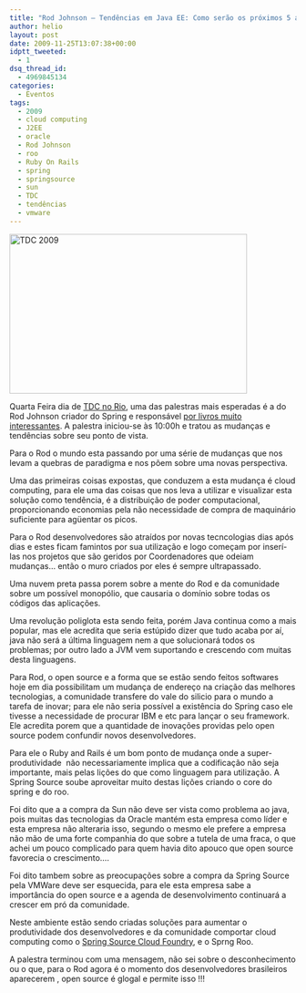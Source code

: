 ```yaml
---
title: "Rod Johnson – Tendências em Java EE: Como serão os próximos 5 anos"
author: helio
layout: post
date: 2009-11-25T13:07:38+00:00
idptt_tweeted:
  - 1
dsq_thread_id:
  - 4969845134
categories:
  - Eventos
tags:
  - 2009
  - cloud computing
  - J2EE
  - oracle
  - Rod Johnson
  - roo
  - Ruby On Rails
  - spring
  - springsource
  - sun
  - TDC
  - tendências
  - vmware
---
```


<img class="aligncenter size-full wp-image-94" src="/uploads/2009/11/dsc00655.jpg" alt="TDC 2009" width="417" height="280" srcset="/uploads/2009/11/dsc00655.jpg 417w, /uploads/2009/11/dsc00655-300x201.jpg 300w" sizes="(max-width: 417px) 100vw, 417px" />

Quarta Feira dia de <a title="TDC RIO 2009" href="http://www.thedevelopersconference.com.br:80/tdc/2009/rio/programacao.seam" target="_blank">TDC no Rio</a>, uma das palestras mais esperadas é a do Rod Johnson criador do Spring e responsável <a href="http://www.amazon.com/Expert-One-One-Design-Development/dp/1861007841" target="_blank">por livros muito interessantes</a>. A palestra iniciou-se às 10:00h e tratou as mudanças e tendências sobre seu ponto de vista.

Para o Rod o mundo esta passando por uma série de mudanças que nos levam a quebras de paradigma e nos põem sobre uma novas perspectiva.

Uma das primeiras coisas expostas, que conduzem a esta mudança é cloud computing, para ele uma das coisas que nos leva a utilizar e visualizar esta solução como tendência, é a distribuição de poder computacional, proporcionando economias pela não necessidade de compra de maquinário suficiente para agüentar os picos.

Para o Rod desenvolvedores são atraídos por novas tecncologias dias após dias e estes ficam famintos por sua utilização e logo começam por inserí-las nos projetos que são geridos por Coordenadores que odeiam mudanças&#8230; então o muro criados por eles é sempre ultrapassado.

Uma nuvem preta passa porem sobre a mente do Rod e da comunidade sobre um possível monopólio, que causaria o domínio sobre todas os códigos das aplicações.

Uma revolução poliglota esta sendo feita, porém Java continua como a mais popular, mas ele acredita que seria estúpido dizer que tudo acaba por aí, java não será a última linguagem nem a que solucionará todos os problemas; por outro lado a JVM vem suportando e crescendo com muitas desta linguagens.

Para Rod, o open source e a forma que se estão sendo feitos softwares hoje em dia possibilitam um mudança de endereço na criação das melhores tecnologias, a comunidade transfere do vale do silicio para o mundo a tarefa de inovar; para ele não seria possível a existência do Spring caso ele tivesse a necessidade de procurar IBM e etc para lançar o seu framework. Ele acredita porem que a quantidade de inovações providas pelo open source podem confundir novos desenvolvedores.

Para ele o Ruby and Rails é um bom ponto de mudança onde a super-produtividade  não necessariamente implica que a codificação não seja importante, mais pelas lições do que como linguagem para utilização. A Spring Source soube aproveitar muito destas lições criando o core do spring e do roo.

Foi dito que a a compra da Sun não deve ser vista como problema ao java, pois muitas das tecnologias da Oracle mantém esta empresa como líder e esta empresa não alteraria isso, segundo o mesmo ele prefere a empresa não mão de uma forte companhia do que sobre a tutela de uma fraca, o que achei um pouco complicado para quem havia dito apouco que open source favorecia o crescimento&#8230;.

Foi dito tambem sobre as preocupações sobre a compra da Spring Source pela VMWare deve ser esquecida, para ele esta empresa sabe a importância do open source e a agenda de desenvolvimento continuará a crescer em pró da comunidade.

Neste ambiente estão sendo criadas soluções para aumentar o produtividade dos desenvolvedores e da comunidade comportar cloud computing como o <a title="cloud foundry" href="http://www.cloudfoundry.com/" target="_blank">Spring Source Cloud Foundry</a>, e o Sprng Roo.

A palestra terminou com uma mensagem, não sei sobre o desconhecimento ou o que, para o Rod agora é o momento dos desenvolvedores brasileiros aparecerem , open source é glogal e permite isso !!!
